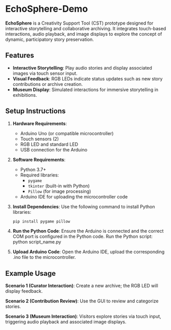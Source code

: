 # EchoSphere-Demo

**EchoSphere** is a Creativity Support Tool (CST) prototype designed for interactive storytelling and collaborative archiving. It integrates touch-based interactions, audio playback, and image displays to explore the concept of dynamic, participatory story preservation.

## Features
- **Interactive Storytelling**: Play audio stories and display associated images via touch sensor input.
- **Visual Feedback**: RGB LEDs indicate status updates such as new story contributions or archive creation.
- **Museum Display**: Simulated interactions for immersive storytelling in exhibitions.

## Setup Instructions
1. **Hardware Requirements**:
   - Arduino Uno (or compatible microcontroller)
   - Touch sensors (2)
   - RGB LED and standard LED
   - USB connection for the Arduino

2. **Software Requirements**:
   - Python 3.7+
   - Required libraries:
     - `pygame`
     - `tkinter` (built-in with Python)
     - `Pillow` (for image processing)
   - Arduino IDE for uploading the microcontroller code

3. **Install Dependencies**:
   Use the following command to install Python libraries:
   ```bash
   pip install pygame pillow

4. **Run the Python Code**:
   Ensure the Arduino is connected and the correct COM port is configured in the Python code.
   Run the Python script:
   python script_name.py

5. **Upload Arduino Code**:
   Open the Arduino IDE, upload the corresponding .ino file to the microcontroller.

## Example Usage
**Scenario 1 (Curator Interaction)**: Create a new archive; the RGB LED will display feedback.

**Scenario 2 (Contribution Review)**: Use the GUI to review and categorize stories.

**Scenario 3 (Museum Interaction)**: Visitors explore stories via touch input, triggering audio playback and associated image displays.

